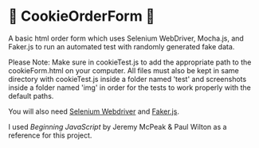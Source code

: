 # :cookie: CookieOrderForm :cookie:
A basic html order form which uses Selenium WebDriver, Mocha.js, and Faker.js to run an automated test with randomly generated fake data.

Please Note: Make sure in cookieTest.js to add the appropriate path to the cookieForm.html on your computer. All files must also be kept in same directory with cookieTest.js inside a folder named 'test' and screenshots inside a folder named 'img' in order for the tests to work properly with the default paths.

You will also need [Selenium Webdriver](https://www.npmjs.com/package/selenium-webdriver) and [Faker.js](https://www.npmjs.com/package/faker).

I used *Beginning JavaScript* by Jeremy McPeak & Paul Wilton as a reference for this project.
